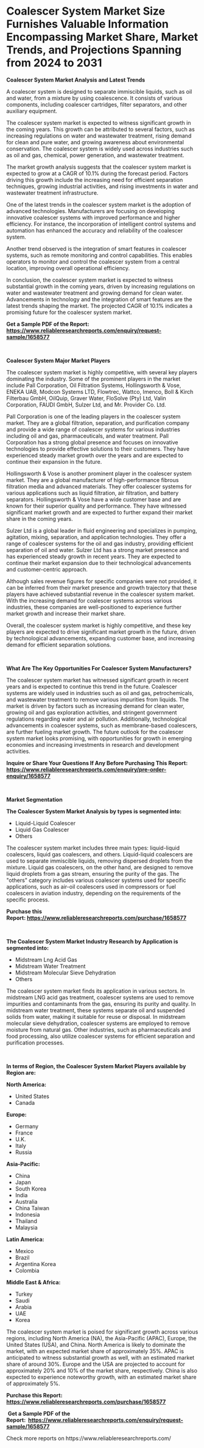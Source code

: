 <p><h1>Coalescer System Market Size Furnishes Valuable Information Encompassing Market Share, Market Trends, and Projections Spanning from 2024 to 2031</h1></p><p><strong>Coalescer System Market Analysis and Latest Trends</strong></p>
<p><p>A coalescer system is designed to separate immiscible liquids, such as oil and water, from a mixture by using coalescence. It consists of various components, including coalescer cartridges, filter separators, and other auxiliary equipment.</p><p>The coalescer system market is expected to witness significant growth in the coming years. This growth can be attributed to several factors, such as increasing regulations on water and wastewater treatment, rising demand for clean and pure water, and growing awareness about environmental conservation. The coalescer system is widely used across industries such as oil and gas, chemical, power generation, and wastewater treatment.</p><p>The market growth analysis suggests that the coalescer system market is expected to grow at a CAGR of 10.1% during the forecast period. Factors driving this growth include the increasing need for efficient separation techniques, growing industrial activities, and rising investments in water and wastewater treatment infrastructure.</p><p>One of the latest trends in the coalescer system market is the adoption of advanced technologies. Manufacturers are focusing on developing innovative coalescer systems with improved performance and higher efficiency. For instance, the incorporation of intelligent control systems and automation has enhanced the accuracy and reliability of the coalescer system.</p><p>Another trend observed is the integration of smart features in coalescer systems, such as remote monitoring and control capabilities. This enables operators to monitor and control the coalescer system from a central location, improving overall operational efficiency.</p><p>In conclusion, the coalescer system market is expected to witness substantial growth in the coming years, driven by increasing regulations on water and wastewater treatment and growing demand for clean water. Advancements in technology and the integration of smart features are the latest trends shaping the market. The projected CAGR of 10.1% indicates a promising future for the coalescer system market.</p></p>
<p><strong>Get a Sample PDF of the Report:&nbsp; <a href="https://www.reliableresearchreports.com/enquiry/request-sample/1658577">https://www.reliableresearchreports.com/enquiry/request-sample/1658577</a></strong></p>
<p>&nbsp;</p>
<p><strong>Coalescer System Major Market Players</strong></p>
<p><p>The coalescer system market is highly competitive, with several key players dominating the industry. Some of the prominent players in the market include Pall Corporation, Oil Filtration Systems, Hollingsworth & Vose, ENEKA UAB, Modcon Systems LTD, Flowtrec, Wattco, Imenco, Boll & Kirch Filterbau GmbH, OilQuip, Graver Water, FloSolve (Pty) Ltd, Valin Corporation, FAUDI GmbH, Sulzer Ltd, and Mr. Provider Co. Ltd.</p><p>Pall Corporation is one of the leading players in the coalescer system market. They are a global filtration, separation, and purification company and provide a wide range of coalescer systems for various industries including oil and gas, pharmaceuticals, and water treatment. Pall Corporation has a strong global presence and focuses on innovative technologies to provide effective solutions to their customers. They have experienced steady market growth over the years and are expected to continue their expansion in the future.</p><p>Hollingsworth & Vose is another prominent player in the coalescer system market. They are a global manufacturer of high-performance fibrous filtration media and advanced materials. They offer coalescer systems for various applications such as liquid filtration, air filtration, and battery separators. Hollingsworth & Vose have a wide customer base and are known for their superior quality and performance. They have witnessed significant market growth and are expected to further expand their market share in the coming years.</p><p>Sulzer Ltd is a global leader in fluid engineering and specializes in pumping, agitation, mixing, separation, and application technologies. They offer a range of coalescer systems for the oil and gas industry, providing efficient separation of oil and water. Sulzer Ltd has a strong market presence and has experienced steady growth in recent years. They are expected to continue their market expansion due to their technological advancements and customer-centric approach.</p><p>Although sales revenue figures for specific companies were not provided, it can be inferred from their market presence and growth trajectory that these players have achieved substantial revenue in the coalescer system market. With the increasing demand for coalescer systems across various industries, these companies are well-positioned to experience further market growth and increase their market share.</p><p>Overall, the coalescer system market is highly competitive, and these key players are expected to drive significant market growth in the future, driven by technological advancements, expanding customer base, and increasing demand for efficient separation solutions.</p></p>
<p>&nbsp;</p>
<p><strong>What Are The Key Opportunities For Coalescer System Manufacturers?</strong></p>
<p><p>The coalescer system market has witnessed significant growth in recent years and is expected to continue this trend in the future. Coalescer systems are widely used in industries such as oil and gas, petrochemicals, and wastewater treatment to remove various impurities from liquids. The market is driven by factors such as increasing demand for clean water, growing oil and gas exploration activities, and stringent government regulations regarding water and air pollution. Additionally, technological advancements in coalescer systems, such as membrane-based coalescers, are further fueling market growth. The future outlook for the coalescer system market looks promising, with opportunities for growth in emerging economies and increasing investments in research and development activities.</p></p>
<p><strong>Inquire or Share Your Questions If Any Before Purchasing This Report: <a href="https://www.reliableresearchreports.com/enquiry/pre-order-enquiry/1658577">https://www.reliableresearchreports.com/enquiry/pre-order-enquiry/1658577</a></strong></p>
<p>&nbsp;</p>
<p><strong>Market Segmentation</strong></p>
<p><strong>The Coalescer System Market Analysis by types is segmented into:</strong></p>
<p><ul><li>Liquid-Liquid Coalescer</li><li>Liquid Gas Coalescer</li><li>Others</li></ul></p>
<p><p>The coalescer system market includes three main types: liquid-liquid coalescers, liquid gas coalescers, and others. Liquid-liquid coalescers are used to separate immiscible liquids, removing dispersed droplets from the mixture. Liquid gas coalescers, on the other hand, are designed to remove liquid droplets from a gas stream, ensuring the purity of the gas. The "others" category includes various coalescer systems used for specific applications, such as air-oil coalescers used in compressors or fuel coalescers in aviation industry, depending on the requirements of the specific process.</p></p>
<p><strong>Purchase this Report:&nbsp;<a href="https://www.reliableresearchreports.com/purchase/1658577">https://www.reliableresearchreports.com/purchase/1658577</a></strong></p>
<p>&nbsp;</p>
<p><strong>The Coalescer System Market Industry Research by Application is segmented into:</strong></p>
<p><ul><li>Midstream Lng Acid Gas</li><li>Midstream Water Treatment</li><li>Midstream Molecular Sieve Dehydration</li><li>Others</li></ul></p>
<p><p>The coalescer system market finds its application in various sectors. In midstream LNG acid gas treatment, coalescer systems are used to remove impurities and contaminants from the gas, ensuring its purity and quality. In midstream water treatment, these systems separate oil and suspended solids from water, making it suitable for reuse or disposal. In midstream molecular sieve dehydration, coalescer systems are employed to remove moisture from natural gas. Other industries, such as pharmaceuticals and food processing, also utilize coalescer systems for efficient separation and purification processes.</p></p>
<p>&nbsp;</p>
<p><strong>In terms of Region, the Coalescer System Market Players available by Region are:</strong></p>
<p>
    <p> <strong> North America: </strong>
        <ul>
            <li>United States</li>
            <li>Canada</li>
        </ul>
        </p> 
    <p> <strong> Europe: </strong>
        <ul>
            <li>Germany</li>
            <li>France</li>
            <li>U.K.</li>
            <li>Italy</li>
            <li>Russia</li>
        </ul>
        </p> 
    <p> <strong> Asia-Pacific: </strong>
        <ul>
            <li>China</li>
            <li>Japan</li>
            <li>South Korea</li>
            <li>India</li>
            <li>Australia</li>
            <li>China Taiwan</li>
            <li>Indonesia</li>
            <li>Thailand</li>
            <li>Malaysia</li>
        </ul>
        </p> 
    <p> <strong> Latin America: </strong>
        <ul>
            <li>Mexico</li>
            <li>Brazil</li>
            <li>Argentina Korea</li>
            <li>Colombia</li>
        </ul>
        </p> 
    <p> <strong> Middle East & Africa: </strong>
        <ul>
            <li>Turkey</li>
            <li>Saudi</li>
            <li>Arabia</li>
            <li>UAE</li>
            <li>Korea</li>
        </ul>
    </p>
    </p>
<p><p>The coalescer system market is poised for significant growth across various regions, including North America (NA), the Asia-Pacific (APAC), Europe, the United States (USA), and China. North America is likely to dominate the market, with an expected market share of approximately 35%. APAC is anticipated to witness substantial growth as well, with an estimated market share of around 30%. Europe and the USA are projected to account for approximately 20% and 10% of the market share, respectively. China is also expected to experience noteworthy growth, with an estimated market share of approximately 5%.</p></p>
<p><strong>Purchase this Report: <a href="https://www.reliableresearchreports.com/purchase/1658577">https://www.reliableresearchreports.com/purchase/1658577</a></strong></p>
<p>&nbsp;<strong>Get a Sample PDF of the Report:&nbsp;&nbsp;<a href="https://www.reliableresearchreports.com/enquiry/request-sample/1658577">https://www.reliableresearchreports.com/enquiry/request-sample/1658577</a></strong></p>
<p><strong></strong></p>
<p>Check more reports on https://www.reliableresearchreports.com/</p>